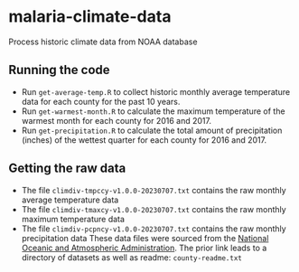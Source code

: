# malaria-climate-data
Process historic climate data from NOAA database

## Running the code
* Run `get-average-temp.R` to collect historic monthly average temperature data for each county for the past 10 years.
* Run `get-warmest-month.R` to calculate the maximum temperature of the warmest month for each county for 2016 and 2017.
* Run `get-precipitation.R` to calculate the total amount of precipitation (inches) of the wettest quarter for each county for 2016 and 2017.

## Getting the raw data
* The file `climdiv-tmpccy-v1.0.0-20230707.txt` contains the raw monthly average temperature data
* The file `climdiv-tmaxcy-v1.0.0-20230707.txt` contains the raw monthly maximum temperature data
* The file `climdiv-pcpncy-v1.0.0-20230707.txt` contains the raw monthly precipitation data
These data files were sourced from the [National Oceanic and Atmospheric Administration](https://www.ncei.noaa.gov/pub/data/cirs/climdiv/). The prior link leads to a directory of datasets as well as readme: `county-readme.txt`

